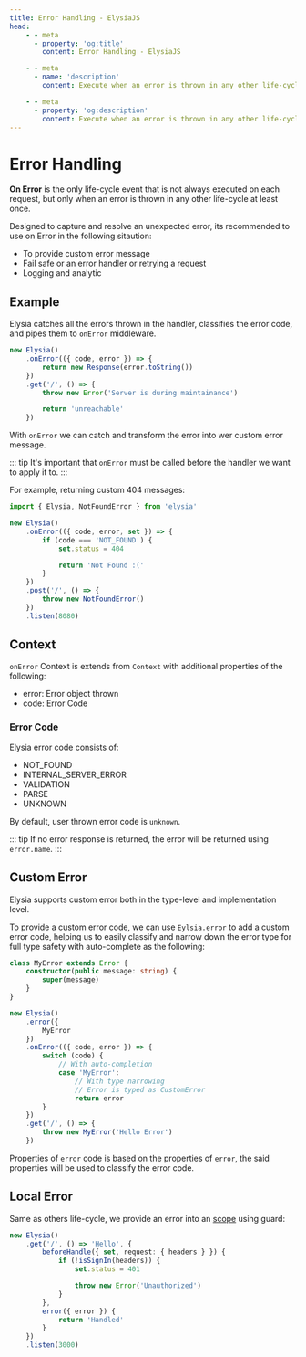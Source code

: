 ```yaml
---
title: Error Handling - ElysiaJS
head:
    - - meta
      - property: 'og:title'
        content: Error Handling - ElysiaJS

    - - meta
      - name: 'description'
        content: Execute when an error is thrown in any other life-cycle at least once. Designed to capture and resolve an unexpected error, its recommended to use on Error in the following sitaution. To provide custom error message. Fail safe or an error handler or retrying a request. Logging and analytic.

    - - meta
      - property: 'og:description'
        content: Execute when an error is thrown in any other life-cycle at least once. Designed to capture and resolve an unexpected error, its recommended to use on Error in the following sitaution. To provide custom error message. Fail safe or an error handler or retrying a request. Logging and analytic.
---
```


# Error Handling

**On Error** is the only life-cycle event that is not always executed on each request, but only when an error is thrown in any other life-cycle at least once.

Designed to capture and resolve an unexpected error, its recommended to use on Error in the following sitaution:

-   To provide custom error message
-   Fail safe or an error handler or retrying a request
-   Logging and analytic

## Example

Elysia catches all the errors thrown in the handler, classifies the error code, and pipes them to `onError` middleware.

```typescript
new Elysia()
    .onError(({ code, error }) => {
        return new Response(error.toString())
    })
    .get('/', () => {
        throw new Error('Server is during maintainance')

        return 'unreachable'
    })
```

With `onError` we can catch and transform the error into wer custom error message.

::: tip
It's important that `onError` must be called before the handler we want to apply it to.
:::

For example, returning custom 404 messages:

```typescript
import { Elysia, NotFoundError } from 'elysia'

new Elysia()
    .onError(({ code, error, set }) => {
        if (code === 'NOT_FOUND') {
            set.status = 404

            return 'Not Found :('
        }
    })
    .post('/', () => {
        throw new NotFoundError()
    })
    .listen(8080)
```

## Context

`onError` Context is extends from `Context` with additional properties of the following:

-   error: Error object thrown
-   code: Error Code

### Error Code

Elysia error code consists of:

-   NOT_FOUND
-   INTERNAL_SERVER_ERROR
-   VALIDATION
-   PARSE
-   UNKNOWN

By default, user thrown error code is `unknown`.

::: tip
If no error response is returned, the error will be returned using `error.name`.
:::

## Custom Error

Elysia supports custom error both in the type-level and implementation level.

To provide a custom error code, we can use `Eylsia.error` to add a custom error code, helping us to easily classify and narrow down the error type for full type safety with auto-complete as the following:

```typescript
class MyError extends Error {
    constructor(public message: string) {
        super(message)
    }
}

new Elysia()
    .error({
        MyError
    })
    .onError(({ code, error }) => {
        switch (code) {
            // With auto-completion
            case 'MyError':
                // With type narrowing
                // Error is typed as CustomError
                return error
        }
    })
    .get('/', () => {
        throw new MyError('Hello Error')
    })
```

Properties of `error` code is based on the properties of `error`, the said properties will be used to classify the error code.

## Local Error

Same as others life-cycle, we provide an error into an [scope](/essential/scope) using guard:

```typescript
new Elysia()
    .get('/', () => 'Hello', {
        beforeHandle({ set, request: { headers } }) {
            if (!isSignIn(headers)) {
                set.status = 401

                throw new Error('Unauthorized')
            }
        },
        error({ error }) {
            return 'Handled'
        }
    })
    .listen(3000)
```

